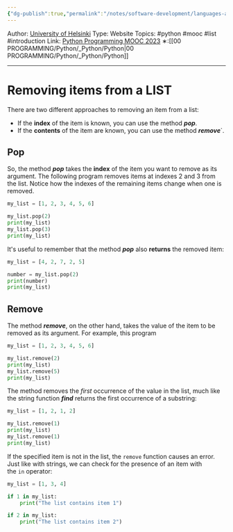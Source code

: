 ```yaml
---
{"dg-publish":true,"permalink":"/notes/software-development/languages-and-frameworks/python/0-python-programming-mooc/introduction/part-4/02-lists/05-removing-items-from-a-list/","created":"2025-07-13T15:25:05.638+08:00"}
---
```


Author: [University of Helsinki](https://programming-23.mooc.fi/)
Type: Website
Topics: #python #mooc #list  #introduction
Link: [Python Programming MOOC 2023](https://programming-23.mooc.fi/)
∗:[[00 PROGRAMMING/Python/_Python/Python\|00 PROGRAMMING/Python/_Python/Python]] 

---
# Removing items from a LIST
There are two different approaches to removing an item from a list:

- If the __index__ of the item is known, you can use the method ___pop___.
- If the __contents__ of the item are known, you can use the method ___remove___`.

## Pop
So, the method ___pop___ takes the __index__ of the item you want to remove as its argument. 
The following program removes items at indexes 2 and 3 from the list. 
Notice how the indexes of the remaining items change when one is removed.

```python
my_list = [1, 2, 3, 4, 5, 6]

my_list.pop(2)
print(my_list)
my_list.pop(3)
print(my_list)
```

It's useful to remember that the method ___pop___ also __returns__ the removed item:

```python
my_list = [4, 2, 7, 2, 5]

number = my_list.pop(2)
print(number)
print(my_list)
```

## Remove
The method ___remove___, on the other hand, takes the value of the item to be removed as its argument. For example, this program

```python
my_list = [1, 2, 3, 4, 5, 6]

my_list.remove(2)
print(my_list)
my_list.remove(5)
print(my_list)
```

The method removes the _first_ occurrence of the value in the list, much like the string function ___find___ returns the first occurrence of a substring:

```python
my_list = [1, 2, 1, 2]

my_list.remove(1)
print(my_list)
my_list.remove(1)
print(my_list)
```

If the specified item is not in the list, the `remove` function causes an error. Just like with strings, we can check for the presence of an item with the `in` operator:

```python
my_list = [1, 3, 4]

if 1 in my_list:
    print("The list contains item 1")

if 2 in my_list:
    print("The list contains item 2")
```

